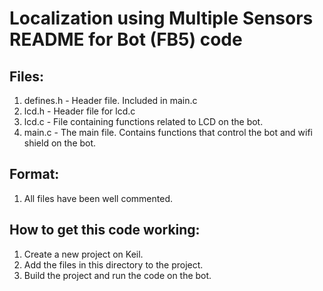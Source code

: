 Localization using Multiple Sensors
README for Bot (FB5) code
===================

Files:
---
1. defines.h - Header file. Included in main.c
2. lcd.h - Header file for lcd.c
3. lcd.c - File containing functions related to LCD on the bot.
4. main.c - The main file. Contains functions that control the bot and wifi shield on the bot.

Format:
---
1. All files have been well commented.


How to get this code working:
----
1. Create a new project on Keil.
2. Add the files in this directory to the project.
3. Build the project and run the code on the bot.
